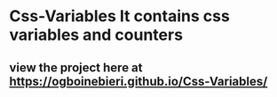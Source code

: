 # Css-Variables It contains css variables and counters
## view the project here at  https://ogboinebieri.github.io/Css-Variables/
